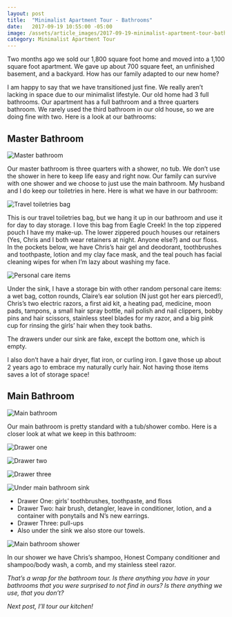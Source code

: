 ```yaml
---
layout: post
title:  "Minimalist Apartment Tour - Bathrooms"
date:   2017-09-19 10:55:00 -05:00
image: /assets/article_images/2017-09-19-minimalist-apartment-tour-bathrooms/minimalist-bathroom.jpg
category: Minimalist Apartment Tour
---
```


Two months ago we sold our 1,800 square foot home and moved into a 1,100 square foot apartment. We gave up about 700 square feet, an unfinished basement, and a backyard. How has our family adapted to our new home?

I am happy to say that we have transitioned just fine. We really aren’t lacking in space due to our minimalist lifestyle. Our old home had 3 full bathrooms. Our apartment has a full bathroom and a three quarters bathroom. We rarely used the third bathroom in our old house, so we are doing fine with two. Here is a look at our bathrooms:

## Master Bathroom

![Master bathroom]({{site.url}}/assets/article_images/2017-09-19-minimalist-apartment-tour-bathrooms/master-bathroom.jpg)

Our master bathroom is three quarters with a shower, no tub. We don’t use the shower in here to keep life easy and right now. Our family can survive with one shower and we choose to just use the main bathroom. My husband and I do keep our toiletries in here. Here is what we have in our bathroom:

![Travel toiletries bag]({{site.url}}/assets/article_images/2017-09-19-minimalist-apartment-tour-bathrooms/travel-toiletries-bag.jpg)

This is our travel toiletries bag, but we hang it up in our bathroom and use it for day to day storage. I love this bag from Eagle Creek! In the top zippered pouch I have my make-up. The lower zippered pouch houses our retainers (Yes, Chris and I both wear retainers at night. Anyone else?) and our floss. In the pockets below, we have Chris’s hair gel and deodorant, toothbrushes and toothpaste, lotion and my clay face mask, and the teal pouch has facial cleaning wipes for when I’m lazy about washing my face.

![Personal care items]({{site.url}}/assets/article_images/2017-09-19-minimalist-apartment-tour-bathrooms/personal-care-items.jpg)

Under the sink, I have a storage bin with other random personal care items: a wet bag, cotton rounds, Claire’s ear solution (N just got her ears pierced!), Chris’s two electric razors, a first aid kit, a heating pad, medicine, moon pads, tampons, a small hair spray bottle, nail polish and nail clippers, bobby pins and hair scissors, stainless steel blades for my razor, and a big pink cup for rinsing the girls’ hair when they took baths.

The drawers under our sink are fake, except the bottom one, which is empty.

I also don’t have a hair dryer, flat iron, or curling iron. I gave those up about 2 years ago to embrace my naturally curly hair. Not having those items saves a lot of storage space!

## Main Bathroom

![Main bathroom]({{site.url}}/assets/article_images/2017-09-19-minimalist-apartment-tour-bathrooms/main-bathroom.jpg)

Our main bathroom is pretty standard with a tub/shower combo. Here is a closer look at what we keep in this bathroom:

![Drawer one]({{site.url}}/assets/article_images/2017-09-19-minimalist-apartment-tour-bathrooms/drawer-one.jpg)

![Drawer two]({{site.url}}/assets/article_images/2017-09-19-minimalist-apartment-tour-bathrooms/drawer-two.jpg)

![Drawer three]({{site.url}}/assets/article_images/2017-09-19-minimalist-apartment-tour-bathrooms/drawer-three.jpg)

![Under main bathroom sink]({{site.url}}/assets/article_images/2017-09-19-minimalist-apartment-tour-bathrooms/main-bathroom-under-sink.jpg)

- Drawer One: girls’ toothbrushes, toothpaste, and floss
- Drawer Two: hair brush, detangler, leave in conditioner, lotion, and a container with ponytails and  N’s new earrings.
- Drawer Three: pull-ups
- Also under the sink we also store our towels.

![Main bathroom shower]({{site.url}}/assets/article_images/2017-09-19-minimalist-apartment-tour-bathrooms/main-bathroom-shower.jpg)


In our shower we have Chris’s shampoo, Honest Company conditioner and shampoo/body wash, a comb, and my stainless steel razor.

_That’s a wrap for the bathroom tour. Is there anything you have in your bathrooms that you were surprised to not find in ours? Is there anything we use, that you don’t?_

_Next post, I’ll tour our kitchen!_

